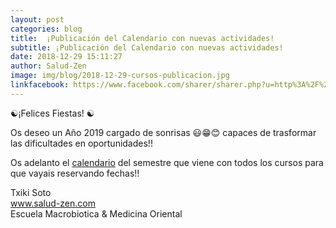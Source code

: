 ```yaml
---
layout: post
categories: blog
title:  ¡Publicación del Calendario con nuevas actividades!
subtitle: ¡Publicación del Calendario con nuevas actividades!
date: 2018-12-29 15:11:27
author: Salud-Zen
image: img/blog/2018-12-29-cursos-publicacion.jpg
linkfacebook: https://www.facebook.com/sharer/sharer.php?u=http%3A%2F%2Fwww.salud-zen.com%2Fblog%2F2018%2F12%2F29%2Fpublicacion-calendario.html&amp;src=sdkpreparse
---
```

☯¡Felices Fiestas! ☯

Os deseo un Año 2019 cargado de sonrisas
😃😁😊 capaces de trasformar las dificultades en oportunidades!!

Os adelanto el [calendario][agenda] del semestre que viene con todos los cursos para que vayais reservando fechas!!

Txiki Soto  
www.salud-zen.com  
Escuela Macrobiotica & Medicina Oriental


[agenda]: {{site.url}}{{site.baseurl}}/calendario/
